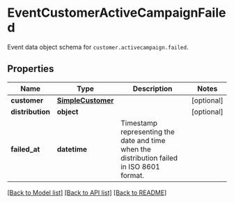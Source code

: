 # EventCustomerActiveCampaignFailed

Event data object schema for `customer.activecampaign.failed`.

## Properties
Name | Type | Description | Notes
------------ | ------------- | ------------- | -------------
**customer** | [**SimpleCustomer**](SimpleCustomer.md) |  | [optional] 
**distribution** | **object** |  | [optional] 
**failed_at** | **datetime** | Timestamp representing the date and time when the distribution failed in ISO 8601 format. | 

[[Back to Model list]](../README.md#documentation-for-models) [[Back to API list]](../README.md#documentation-for-api-endpoints) [[Back to README]](../README.md)


